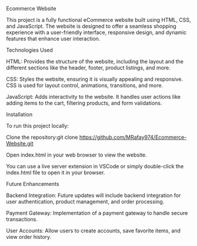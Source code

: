 Ecommerce Website

This project is a fully functional eCommerce website built using HTML, CSS, and JavaScript. The website is designed to offer a seamless shopping experience with a user-friendly interface, responsive design, and dynamic features that enhance user interaction.


Technologies Used

HTML: Provides the structure of the website, including the layout and the different sections like the header, footer, product listings, and more.

CSS: Styles the website, ensuring it is visually appealing and responsive. CSS is used for layout control, animations, transitions, and more.

JavaScript: Adds interactivity to the website. It handles user actions like adding items to the cart, filtering products, and form validations.


Installation

To run this project locally: 

Clone the repository:git clone https://github.com/MRafay974/Ecommerce-Website.git

Open index.html in your web browser to view the website.

You can use a live server extension in VSCode or simply double-click the index.html file to open it in your browser.



Future Enhancements

Backend Integration: Future updates will include backend integration for user authentication, product management, and order processing.

Payment Gateway: Implementation of a payment gateway to handle secure transactions.

User Accounts: Allow users to create accounts, save favorite items, and view order history.
